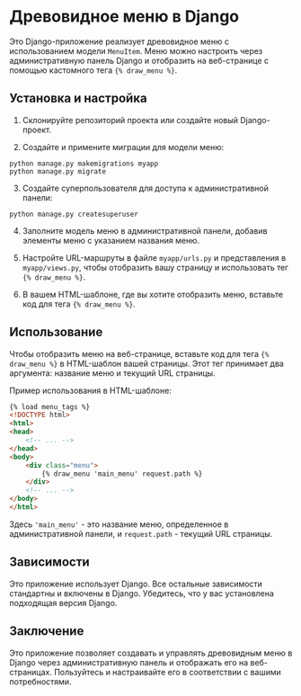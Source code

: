 # Древовидное меню в Django

Это Django-приложение реализует древовидное меню с использованием модели `MenuItem`. Меню можно настроить через административную панель Django и отобразить на веб-странице с помощью кастомного тега `{% draw_menu %}`.

## Установка и настройка

1. Склонируйте репозиторий проекта или создайте новый Django-проект.

2. Создайте и примените миграции для модели меню:

```
python manage.py makemigrations myapp
python manage.py migrate
```

3. Создайте суперпользователя для доступа к административной панели:

```
python manage.py createsuperuser
```

4. Заполните модель меню в административной панели, добавив элементы меню с указанием названия меню.

5. Настройте URL-маршруты в файле `myapp/urls.py` и представления в `myapp/views.py`, чтобы отобразить вашу страницу и использовать тег `{% draw_menu %}`.

6. В вашем HTML-шаблоне, где вы хотите отобразить меню, вставьте код для тега `{% draw_menu %}`.

## Использование

Чтобы отобразить меню на веб-странице, вставьте код для тега `{% draw_menu %}` в HTML-шаблон вашей страницы. Этот тег принимает два аргумента: название меню и текущий URL страницы.

Пример использования в HTML-шаблоне:

```html
{% load menu_tags %}
<!DOCTYPE html>
<html>
<head>
    <!-- ... -->
</head>
<body>
    <div class="menu">
        {% draw_menu 'main_menu' request.path %}
    </div>
    <!-- ... -->
</body>
</html>
```

Здесь `'main_menu'` - это название меню, определенное в административной панели, и `request.path` - текущий URL страницы.

## Зависимости

Это приложение использует Django. Все остальные зависимости стандартны и включены в Django. Убедитесь, что у вас установлена подходящая версия Django.

## Заключение

Это приложение позволяет создавать и управлять древовидным меню в Django через административную панель и отображать его на веб-страницах. Пользуйтесь и настраивайте его в соответствии с вашими потребностями.